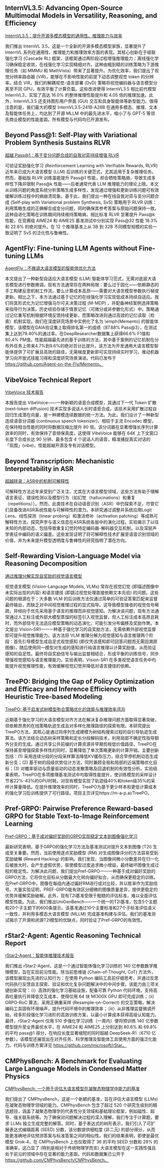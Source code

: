 ## InternVL3.5: Advancing Open-Source Multimodal Models in Versatility, Reasoning, and Efficiency
[InternVL3.5：提升开源多模态模型的通用性、推理能力与效率](https://arxiv.org/abs/2508.18265)

我们推出 InternVL 3.5，这是一个全新的开源多模态模型家族，显著提升了 InternVL 系列在通用性、推理能力和推理效率方面的表现。其核心创新在于级联强化学习 (Cascade RL) 框架，该框架通过两阶段过程增强推理能力：离线强化学习确保稳定收敛，在线强化学习实现精细对齐。这种由粗到精的训练策略为下游推理任务（如 MMMU 和 MathVista）带来了显著提升。为优化效率，我们提出了视觉分辨率路由器 (ViR)，能够在不影响性能的前提下动态调整视觉 token 的分辨率。结合 ViR，我们的解耦视觉-语言部署 (DvD) 策略将视觉编码器与语言模型分离至不同 GPU，有效平衡了计算负载。这些改进使得 InternVL3.5 相比前代模型 InternVL3，实现了高达 16.0% 的整体推理性能提升和 4.05 倍的推理加速。此外，InternVL3.5 还支持图形用户界面 (GUI) 交互和具身智能体等新型能力。值得注意的是，我们最大的模型 InternVL3.5-241B-A28B 在通用多模态、推理、文本及智能体任务上，均达到了开源 MLLM 中的最先进水平，缩小了与 GPT-5 等领先商业模型的性能差距。所有模型与代码均已开源发布。

## Beyond Pass@1: Self-Play with Variational Problem Synthesis Sustains RLVR  
[超越 Pass@1：基于变分问题合成的自我对弈持续增强 RLVR](https://arxiv.org/abs/2508.14029)  

可验证奖励强化学习 (Reinforcement Learning with Verifiable Rewards, RLVR) 近年来已成为大语言模型 (LLM) 后训练的关键范式，尤其适用于复杂推理任务。然而，基础版 RLVR 训练虽能提升 Pass@1 性能，却会牺牲策略熵，导致生成多样性下降并限制 Pass@k 性能——后者通常代表 LLM 推理能力的理论上限。本文从训练问题的角度系统分析策略生成多样性，发现通过增强和更新训练问题可有效缓解训练过程中的熵崩溃现象。基于此，我们提出一种在线自我对弈与变分问题合成 (Self-play with Variational problem Synthesis, SvS) 策略用于 RLVR 训练：利用策略生成的正确解合成变分问题，同时确保其参考答案与原始问题保持一致。这种自进化策略在训练期间持续维持策略熵，相比标准 RLVR 显著提升 Pass@k 性能，在竞赛级 AIME24 和 AIME25 基准测试中分别实现 Pass@32 性能 18.3% 和 22.8% 的绝对提升。在 12 个推理基准上从 3B 到 32B 不同模型规模的实验一致证明了 SvS 的泛化性与鲁棒性。

## AgentFly: Fine-tuning LLM Agents without Fine-tuning LLMs
[AgentFly：不微调大语言模型的智能体优化方法](https://arxiv.org/abs/2508.16153)

本文提出了一种新型自适应大语言模型 (LLM) 智能体学习范式，无需对底层大语言模型进行参数微调。现有方法通常存在两种局限：要么过于固化——依赖静态的手工构建反思机制工作流，要么计算成本高昂——需要对大语言模型参数执行梯度更新。相比之下，本方法通过基于记忆的在线强化学习实现低成本持续自适应。我们将其形式化为记忆增强马尔可夫决策过程 (M-MDP) ，并配备神经案例选择策略来指导行为决策。历史经验存储于情景记忆（可微分或非参数化形式）中。策略通过记忆重写机制根据环境反馈持续更新，而策略改进则通过高效的记忆读取（检索）机制实现。我们在深度研究场景中实例化了名为 \emph{Memento} 的智能体模型，该模型在GAIA验证集上取得排名第一的成绩（87.88% Pass@3），在测试集上达到79.40%的通过率。在DeepResearcher数据集上获得66.6% F1值和80.4% PM值，性能超越最先进的基于训练的方法，其中基于案例的记忆机制在分布外任务上带来4.7%到9.6%的绝对百分比提升。该方法为开发通用大语言模型智能体提供了可扩展且高效的路径，无需梯度更新即可实现持续实时学习，推动机器学习向开放式技能习得和深度研究场景演进。代码已发布于 https://github.com/Agent-on-the-Fly/Memento。

## VibeVoice Technical Report 
[VibeVoice 技术报告](https://arxiv.org/abs/2508.19205)  

本报告提出 VibeVoice——一种新颖的语音合成模型，其通过下一代 Token 扩散 (next-token diffusion) 技术实现多说话人长时语音合成。该技术采用扩散过程自回归生成潜在向量，是一种建模连续数据的统一方法。为此，我们设计了一种新型连续语音分词器 (continuous speech tokenizer)，相较于主流 Encodec 模型，在保持相当性能的同时将数据压缩比提升 80 倍。该分词器在显著增强长序列计算效率的同时，有效保持了音频保真度。这使得 VibeVoice 能够在 64K 上下文窗口长度下合成长达 90 分钟、最多包含 4 个说话人的语音，精准捕捉真实对话的「氛围」(vibe)，性能超越开源及专有对话模型。

## Beyond Transcription: Mechanistic Interpretability in ASR  
[超越转录：ASR中的机制可解释性](https://arxiv.org/abs/2508.15882)  

可解释性方法近年来受到广泛关注，尤其在大语言模型领域，这些方法有助于理解语言表征、错误检测以及模型行为（如幻觉（hallucinations）和重复（repetitions））。然而，此类技术在自动语音识别（ASR）中仍探索不足，尽管它们具备改进ASR系统性能与可解释性的潜力。本研究通过调整并系统应用Logit Lens、线性探测（linear probing）和激活修补（activation patching）等成熟可解释性方法，探究声学与语义信息在ASR系统各层中的演化过程。实验揭示了以往未知的内部动态，包括导致重复幻觉的特定编码器-解码器交互机制，以及深层声学表征中编码的语义偏差。这些发现证明了将可解释性技术扩展至语音识别领域的价值，并为未来提升模型透明度与鲁棒性的研究指明了潜在方向。

## Self-Rewarding Vision-Language Model via Reasoning Decomposition  
[通过推理分解实现自奖励的视觉语言模型](https://arxiv.org/abs/2508.19652)  

视觉语言模型 (Vision-Language Models, VLMs) 常存在视觉幻觉 (即描述图像中未实际出现的内容) 和语言捷径 (即跳过视觉处理直接依赖文本先验) 的问题。这些问题的根源在于：大多数 VLM 的后训练方法仅通过简单的可验证答案匹配来监督最终输出，而缺乏对中间视觉推理过程的显式指导。这导致模型接收的视觉信号稀疏，并倾向于优先采用基于语言的推理而非视觉感知。为解决该问题，现有方法通常通过人工标注或外部大模型蒸馏的标签引入视觉监督，但人工标注成本高昂且耗时，而外部信号无法适应模型策略的动态演化，可能引发分布偏移及奖励作弊。本文提出 Vision-SR1——一种基于强化学习的自奖励方法，无需依赖外部视觉监督即可提升视觉推理能力。该方法将 VLM 推理分解为视觉感知与语言推理两个阶段：首先引导模型生成自足式视觉感知 (即仅凭该感知即可回答问题而无需回溯原图像)，随后使用同一模型对生成的感知进行纯语言推理以计算奖励值，从而验证感知的自足性。最终将自奖励信号与输出监督相结合，形成平衡的训练信号，同步增强视觉感知与语言推理能力。实验表明，Vision-SR1 在多类视觉语言任务中均能提升视觉推理性能，有效缓解视觉幻觉并降低对语言捷径的依赖。

## TreePO: Bridging the Gap of Policy Optimization and Efficacy and Inference Efficiency with Heuristic Tree-based Modeling
[TreePO: 基于启发式树模型弥合策略优化的效能与推理效率鸿沟](https://arxiv.org/abs/2508.17445)

近期基于强化学习的大语言模型对齐方法在解决复杂推理问题方面取得显著突破，但依赖昂贵的在线策略轨迹生成且对多样化推理路径的探索有限。本研究提出TreePO方法，其核心是通过将序列生成建模为树结构搜索过程的自引导轨迹生成算法。该方法结合动态树采样策略和定长分段解码技术，利用局部不确定性指导额外分支的生成。通过共享公共前缀的计算资源并早期剪枝低价值路径，TreePO在保持甚至增强探索多样性的同时，显著降低了单次策略更新的计算开销。主要创新包括：(1) 采用连续分段的分段采样算法降低KV缓存压力，结合早停机制动态生成新分支；(2) 基于树的段级优势估计方法，同时兼顾全局和局部的近端策略优化目标；(3) 对概率驱动与质量驱动的动态发散策略及回退机制的有效性分析。实验结果表明，TreePO在多项推理基准测试中均取得性能提升，使训练模型的采样设计节省22%-43%的GPU时耗，对现有模型实现了轨迹级40%和token级35%的采样计算量降低。在提升推理效率的同时，TreePO为基于更少样本和更低计算成本的强化学习后训练提供了可行路径。项目主页详见https://m-a-p.ai/TreePO。

## Pref-GRPO: Pairwise Preference Reward-based GRPO for Stable Text-to-Image Reinforcement Learning  
[Pref-GRPO：基于成对偏好奖励的GRPO实现稳定文本到图像强化学习](https://arxiv.org/abs/2508.20751)  

最新研究表明，基于GRPO的强化学习方法及基准测试对提升文本到图像 (T2I) 生成至关重要。然而，当前使用逐点奖励模型 (RM) 对生成图像评分的方法容易受到奖励破解 (Reward Hacking) 的影响。我们发现，当图像间微小分数差异在归一化后被放大时，会产生虚假优势，驱使模型过度追求微小增益，最终破坏图像生成过程的稳定性。为解决此问题，我们提出Pref-GRPO——一种基于成对偏好奖励的GRPO方法，它将优化目标从分数最大化转向偏好拟合，从而确保更稳定的训练。在Pref-GRPO中，图像在每组内通过偏好RM进行成对比较，并以胜率作为奖励信号。大量实验证明，PREF-GRPO能有效区分细微的图像质量差异，提供更稳定的优势并缓解奖励破解。此外，现有T2I基准受限于粗糙的评估标准，难以全面评估模型性能。为此，我们推出UniGenBench——一个统一的T2I基准，包含5个主题和20个子主题下的600条提示。该基准通过10个主要标准和27个子标准评估语义一致性，并利用多模态大语言模型 (MLLM) 完成基准构建与评估。我们的基准测试揭示了开源和闭源T2I模型的优缺点，同时验证了Pref-GRPO的有效性。

## rStar2-Agent: Agentic Reasoning Technical Report  
[rStar2-Agent：智能体推理技术报告](https://arxiv.org/abs/2508.20722)  

我们推出 rStar2-Agent，这是一个通过智能体强化学习训练的 140 亿参数数学推理模型，旨在实现前沿性能。除当前思维链 (Chain-of-Thought, CoT) 方法外，该模型展现出先进的认知行为：在使用 Python 编码工具前仔细思考，并通过反思代码执行反馈自主探索、验证和优化复杂问题解决中的中间步骤。该能力由三项关键创新实现：（i）高效的强化学习基础设施，配备可靠 Python 代码环境，支持高吞吐量执行并降低交互成本，使得仅用 64 块 MI300X GPU 即可完成训练；（ii）GRPO-RoC 算法，采用正确重采样 (Resample-on-Correct) 的交互策略，解决编码工具固有环境噪声，提升代码环境中的推理效率；（iii）从非推理监督微调开始，经多阶段强化学习进阶的高效训练方案，以最小计算成本获得高级认知能力。最终，rStar2-Agent 仅用 510 步强化学习训练（一周内）便将预训练 140 亿参数模型提升至业界最优水平，在 AIME24 和 AIME25 上分别达到 80.6% 和 69.8% 的平均 pass@1 得分，在响应长度显著缩短的同时超越 DeepSeek-R1（6710 亿参数）。该模型还展现出在对齐任务、科学推理及智能体工具使用方面的强泛化能力。代码与训练方案详见 https://github.com/microsoft/rStar。

## CMPhysBench: A Benchmark for Evaluating Large Language Models in Condensed Matter Physics
[CMPhysBench: 一个用于评估大语言模型在凝聚态物理学中能力的基准](https://arxiv.org/abs/2508.18124)

我们提出了 CMPhysBench，这是一个新颖的基准，旨在评估大语言模型 (LLMs) 在凝聚态物理学领域的能力。CMPhysBench 包含了超过 520 个研究生级别的精选题目，涵盖了凝聚态物理学的代表性分支领域和基础理论框架，例如磁性、超导、强关联系统等。为了确保对问题解决过程的深入理解，我们专注于计算题，要求 LLMs 独立生成完整的解答。同时，基于表达式的树形表示，我们引入了可扩展表达式编辑距离 (SEED) 分数，该分数提供细粒度 (非二元) 的部分得分，从而能更准确地评估预测答案与标准答案之间的相似性。我们的结果表明，即使是最优模型 Grok-4，在 CMPhysBench 上也仅取得了 36 的平均 SEED 分数和 28% 的准确率，这凸显了 (特别是相对于传统物理学而言) 大语言模型在这一实践性强且处于前沿的领域中存在显著的能力差距。代码和数据集已公开于 https://github.com/CMPhysBench/CMPhysBench。

